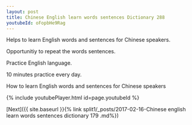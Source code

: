 ```yaml
---
layout: post
title: Chinese English learn words sentences Dictionary 288 
youtubeId: oFopbHe9Rag
---
```

 
 
Helps to learn English words and sentences for Chinese speakers.

Opportunitiy to repeat the words sentences. 

Practice English language. 
 
10 minutes practice every day. 
 
How to learn English words and sentences for Chinese speakers 
 
{% include youtubePlayer.html id=page.youtubeId %}
 
 
[Next]({{ site.baseurl }}{% link  split1/_posts/2017-02-16-Chinese english learn words sentences dictionary 179 .md%})
 

